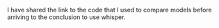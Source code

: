 I have shared the link to the code that I used to compare models before arriving to the conclusion to use whisper.

